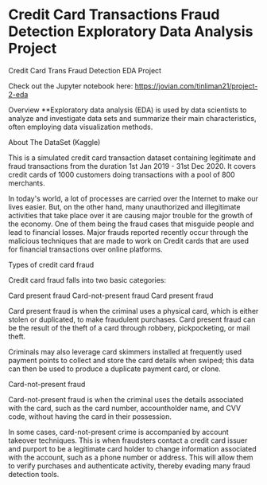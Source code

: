 # Credit Card Transactions Fraud Detection Exploratory Data Analysis Project

Credit Card Trans Fraud Detection EDA Project


Check out the Jupyter notebook here: https://jovian.com/tinliman21/project-2-eda


Overview
**Exploratory data analysis (EDA) is used by data scientists to analyze and investigate data sets and summarize their main characteristics, often employing data visualization methods.

About The DataSet (Kaggle)

This is a simulated credit card transaction dataset containing legitimate and fraud transactions from the duration 1st Jan 2019 - 31st Dec 2020. It covers credit cards of 1000 customers doing transactions with a pool of 800 merchants.

In today's world, a lot of processes are carried over the Internet to make our lives easier. But, on the other hand, many unauthorized and illegitimate activities that take place over it are causing major trouble for the growth of the economy. One of them being the fraud cases that misguide people and lead to financial losses. Major frauds reported recently occur through the malicious techniques that are made to work on Credit cards that are used for financial transactions over online platforms.

Types of credit card fraud

Credit card fraud falls into two basic categories:

Card present fraud
Card-not-present fraud
Card present fraud

Card present fraud is when the criminal uses a physical card, which is either stolen or duplicated, to make fraudulent purchases. Card present fraud can be the result of the theft of a card through robbery, pickpocketing, or mail theft.

Criminals may also leverage card skimmers installed at frequently used payment points to collect and store the card details when swiped; this data can then be used to produce a duplicate payment card, or clone.

Card-not-present fraud

Card-not-present fraud is when the criminal uses the details associated with the card, such as the card number, accountholder name, and CVV code, without having the card in their possession.

In some cases, card-not-present crime is accompanied by account takeover techniques. This is when fraudsters contact a credit card issuer and purport to be a legitimate card holder to change information associated with the account, such as a phone number or address. This will allow them to verify purchases and authenticate activity, thereby evading many fraud detection tools.


